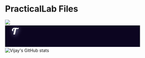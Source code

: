 # PracticalLab Files
![](vijay320/PracticalLab/1.gif)
<br>
![](2.gif)
<br>
![Vijay's GitHub stats](https://github-readme-stats.vercel.app/api?username=vijay320&show_icons=true&theme=vue-dark)
